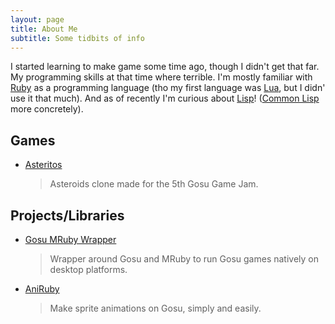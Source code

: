 ```yaml
---
layout: page
title: About Me
subtitle: Some tidbits of info
---
```


I started learning to make game some time ago, though I didn't get that far. My programming
skills at that time where terrible. I'm mostly familiar with [Ruby](https://www.ruby-lang.org/en/) 
as a programming language (tho my first language was [Lua](https://www.lua.org/), but I didn' use it that much).
And as of recently I'm curious about [Lisp](https://en.wikipedia.org/wiki/Lisp)! ([Common Lisp](https://en.wikipedia.org/wiki/Common_Lisp) more concretely).

## Games

- [Asteritos](https://chadow.itch.io/asteritos)  
    > Asteroids clone made for the 5th Gosu Game Jam. 

## Projects/Libraries

- [Gosu MRuby Wrapper](https://github.com/Chadowo/gosu-mruby-wrapper)  
    > Wrapper around Gosu and MRuby to run Gosu games natively on desktop platforms.
- [AniRuby](https://github.com/Chadowo/aniruby)  
    > Make sprite animations on Gosu, simply and easily.
